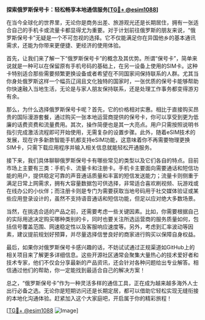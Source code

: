 **探索俄罗斯保号卡：轻松畅享本地通信服务[[TG💪+ @esim1088](https://t.me/s/esim1088)]**

在当今全球化的世界里，无论你是商务出差、旅游观光还是长期居住，拥有一张适合自己的手机卡或流量卡都显得尤为重要。对于计划前往俄罗斯的朋友来说，“俄罗斯保号卡”无疑是一个不可忽视的选择。它不仅能满足你在异国他乡的基本通讯需求，还能为你带来更便捷、更经济的使用体验。

首先，让我们来了解一下“俄罗斯保号卡”的概念及其优势。所谓“保号卡”，简单来说就是一种可以在保留原有手机号码的基础上，在另一设备上使用的SIM卡。这种卡特别适合那些需要频繁更换设备或者希望在不同国家间保持联系的人群。尤其当你身处俄罗斯这样一个幅员辽阔且文化独特的国家时，一张优质的保号卡能够帮助你快速融入当地生活，无论是与家人朋友保持联系，还是处理工作事务都变得游刃有余。

那么，为什么选择俄罗斯保号卡呢？首先，它的价格相对实惠。相比于直接购买昂贵的国际漫游套餐，通过购买一张本地运营商提供的保号卡，你可以享受到更为低廉的话费资费和流量费用。其次，操作简便也是其一大亮点。用户只需按照说明书指引完成激活流程即可开始使用，无需复杂的设置步骤。此外，随着eSIM技术的发展，现在许多新款智能手机都支持eSIM功能，这意味着你不再需要物理更换SIM卡，只需下载应用程序并输入相关信息就能轻松开通服务。

接下来，我们具体聊聊俄罗斯保号卡有哪些常见的类型以及它们各自的特点。目前市场上主要有三类：手机卡、流量卡和注册卡。手机卡主要面向需要通话和短信功能的用户，提供稳定可靠的声音通话质量和丰富的短信发送能力；流量卡则侧重于满足日常上网需求，拥有大容量数据包可供选择，非常适合喜欢刷视频、玩游戏或在线办公的小伙伴；而注册卡则是专门为需要获取当地号码用于社交媒体验证或某些应用登录设计的，虽然不支持语音通话和短信功能，但足以应对绝大多数场景。

当然，在挑选合适的产品之前，还需要考虑一些关键因素。比如，你需要根据自己的实际用途决定购买哪种类别的卡，同时也要关注所选运营商的服务质量如何，包括信号覆盖范围、网速稳定性以及客服响应速度等。另外，考虑到汇率波动等因素，建议提前规划好预算，并尽量选择信誉良好的商家进行购买以保障自身权益。

最后，如果你对俄罗斯保号卡感兴趣的话，不妨试试通过正规渠道如GitHub上的相关项目来了解更多详细信息。这些开源社区通常会聚集大量热心的技术爱好者和技术专家，他们不仅会分享最新的产品资讯，还会针对各种问题给出专业解答。相信通过他们的帮助，你一定能找到最适合自己的解决方案！

总之，“俄罗斯保号卡”作为一种灵活多样的通信工具，正在成为越来越多海外人士出行必备之选。无论你是短期访问还是长期定居，都可以借助它轻松实现无缝衔接的本地化沟通体验。赶紧加入这个大家庭吧，开启属于你的精彩旅程！

[[TG💪+ @esim1088](https://t.me/s/esim1088) ![Image](https://i.postimg.cc/4NQfJmqS/Snipaste-2025-05-13-00-14-12.png)]